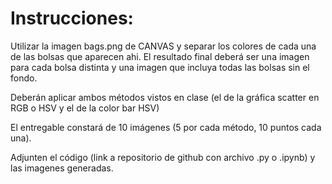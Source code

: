 # Instrucciones:

Utilizar la imagen bags.png de CANVAS y separar los colores de cada una de las bolsas que aparecen ahi. El resultado final deberá ser una imagen para cada bolsa distinta y una imagen que incluya todas las bolsas sin el fondo.

Deberán aplicar ambos métodos vistos en clase (el de la gráfica scatter en RGB o HSV y el de la color bar HSV)

El entregable constará de 10 imágenes (5 por cada método, 10 puntos cada una).

Adjunten el código (link a repositorio de github con archivo .py o .ipynb) y las imagenes generadas.
